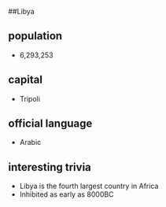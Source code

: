 ##Libya
## population
 - 6,293,253

## capital
 - Tripoli
 
## official language
 - Arabic

## interesting trivia
 - Libya is the fourth largest country in Africa
 - Inhibited as early as 8000BC


